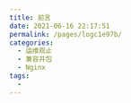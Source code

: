 ```yaml
---
title: 前言
date: 2021-06-16 22:17:51
permalink: /pages/logc1e97b/
categories:
  - 运维观止
  - 兼容并包
  - Nginx
tags:
  - 
---
```

